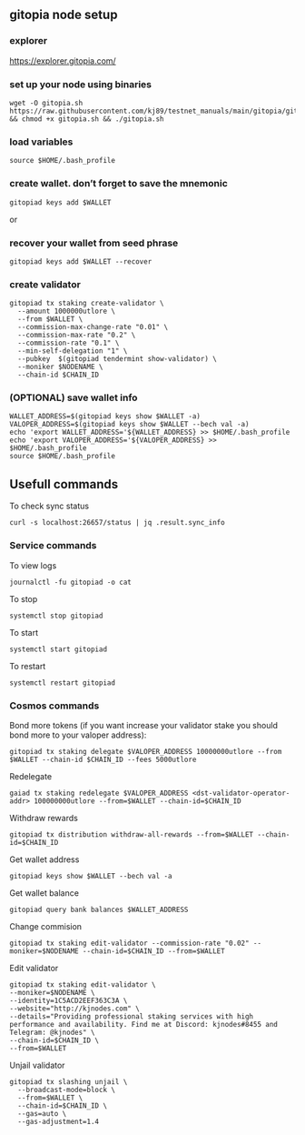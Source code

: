 ## gitopia node setup

### explorer
https://explorer.gitopia.com/

### set up your node using binaries
```
wget -O gitopia.sh https://raw.githubusercontent.com/kj89/testnet_manuals/main/gitopia/gitopia.sh && chmod +x gitopia.sh && ./gitopia.sh
```

### load variables
```
source $HOME/.bash_profile
```

### create wallet. don’t forget to save the mnemonic
```
gitopiad keys add $WALLET
```
or
### recover your wallet from seed phrase
```
gitopiad keys add $WALLET --recover
```

### create validator
```
gitopiad tx staking create-validator \
  --amount 1000000utlore \
  --from $WALLET \
  --commission-max-change-rate "0.01" \
  --commission-max-rate "0.2" \
  --commission-rate "0.1" \
  --min-self-delegation "1" \
  --pubkey  $(gitopiad tendermint show-validator) \
  --moniker $NODENAME \
  --chain-id $CHAIN_ID
```

### (OPTIONAL) save wallet info
```
WALLET_ADDRESS=$(gitopiad keys show $WALLET -a)
VALOPER_ADDRESS=$(gitopiad keys show $WALLET --bech val -a)
echo 'export WALLET_ADDRESS='${WALLET_ADDRESS} >> $HOME/.bash_profile
echo 'export VALOPER_ADDRESS='${VALOPER_ADDRESS} >> $HOME/.bash_profile
source $HOME/.bash_profile
```

## Usefull commands
To check sync status
```
curl -s localhost:26657/status | jq .result.sync_info
```

### Service commands
To view logs
```
journalctl -fu gitopiad -o cat
```

To stop
```
systemctl stop gitopiad
```

To start
```
systemctl start gitopiad
```

To restart
```
systemctl restart gitopiad
```

### Cosmos commands
Bond more tokens (if you want increase your validator stake you should bond more to your valoper address):
```
gitopiad tx staking delegate $VALOPER_ADDRESS 10000000utlore --from $WALLET --chain-id $CHAIN_ID --fees 5000utlore
```

Redelegate
```
gaiad tx staking redelegate $VALOPER_ADDRESS <dst-validator-operator-addr> 100000000utlore --from=$WALLET --chain-id=$CHAIN_ID
```

Withdraw rewards
```
gitopiad tx distribution withdraw-all-rewards --from=$WALLET --chain-id=$CHAIN_ID
```

Get wallet address
```
gitopiad keys show $WALLET --bech val -a
```

Get wallet balance
```
gitopiad query bank balances $WALLET_ADDRESS
```

Change commision
```
gitopiad tx staking edit-validator --commission-rate "0.02" --moniker=$NODENAME --chain-id=$CHAIN_ID --from=$WALLET
```

Edit validator
```
gitopiad tx staking edit-validator \
--moniker=$NODENAME \
--identity=1C5ACD2EEF363C3A \
--website="http://kjnodes.com" \
--details="Providing professional staking services with high performance and availability. Find me at Discord: kjnodes#8455 and Telegram: @kjnodes" \
--chain-id=$CHAIN_ID \
--from=$WALLET
```

Unjail validator
```
gitopiad tx slashing unjail \
  --broadcast-mode=block \
  --from=$WALLET \
  --chain-id=$CHAIN_ID \
  --gas=auto \
  --gas-adjustment=1.4
```